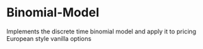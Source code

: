 Binomial-Model
==============

Implements the discrete time binomial model and apply it to pricing European style vanilla options
